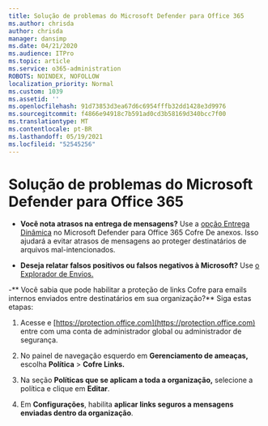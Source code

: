```yaml
---
title: Solução de problemas do Microsoft Defender para Office 365
ms.author: chrisda
author: chrisda
manager: dansimp
ms.date: 04/21/2020
ms.audience: ITPro
ms.topic: article
ms.service: o365-administration
ROBOTS: NOINDEX, NOFOLLOW
localization_priority: Normal
ms.custom: 1039
ms.assetid: ''
ms.openlocfilehash: 91d73853d3ea67d6c6954fffb32dd1428e3d9976
ms.sourcegitcommit: f4866e94918c7b591ad0cd3b58169d340bcc7f00
ms.translationtype: MT
ms.contentlocale: pt-BR
ms.lasthandoff: 05/19/2021
ms.locfileid: "52545256"
---
```

# <a name="troubleshooting-microsoft-defender-for-office-365"></a>Solução de problemas do Microsoft Defender para Office 365

- **Você nota atrasos na entrega de mensagens?** Use a [opção Entrega Dinâmica](/microsoft-365/security/office-365-security/dynamic-delivery-and-previewing) no Microsoft Defender para Office 365 Cofre De anexos. Isso ajudará a evitar atrasos de mensagens ao proteger destinatários de arquivos mal-intencionados.

- **Deseja relatar falsos positivos ou falsos negativos à Microsoft?** Use [o Explorador de Envios.](https://protection.office.com/reportsubmission)

-** Você sabia que pode habilitar a proteção de links Cofre para emails internos enviados entre destinatários em sua organização?** Siga estas etapas:

  1. Acesse e [https://protection.office.com](https://protection.office.com) entre com uma conta de administrador global ou administrador de segurança.

  2. No painel de navegação esquerdo em **Gerenciamento de ameaças,** escolha **Política** \> **Cofre Links.**

  3. Na seção **Políticas que se aplicam a toda a organização,** selecione a política e clique em **Editar**.

  4. Em **Configurações**, habilita **aplicar links seguros a mensagens enviadas dentro da organização**.
